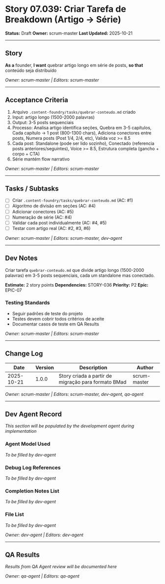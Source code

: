 # Story 07.039: Criar Tarefa de Breakdown (Artigo → Série)

**Status:** Draft
**Owner:** scrum-master
**Last Updated:** 2025-10-21

---

## Story

**As a** founder,
**I want** quebrar artigo longo em série de posts,
**so that** conteúdo seja distribuído

*Owner: scrum-master | Editors: scrum-master*

---

## Acceptance Criteria

1. Arquivo `.content-foundry/tasks/quebrar-conteudo.md` criado
2. Input: artigo longo (1500-2000 palavras)
3. Output: 3-5 posts sequenciais
4. Processo: Analisa artigo identifica seções, Quebra em 3-5 capítulos, Cada capítulo → 1 post (800-1300 chars), Adiciona conectores entre posts, Numera posts (Post 1/4, 2/4, etc), Valida voz >= 8.5
5. Cada post: Standalone (pode ser lido sozinho), Conectado (referencia posts anteriores/seguintes), Voice >= 8.5, Estrutura completa (gancho + corpo + CTA)
6. Série mantém flow narrativo

*Owner: scrum-master | Editors: scrum-master*

---

## Tasks / Subtasks

- [ ] Criar `.content-foundry/tasks/quebrar-conteudo.md` (AC: #1)
- [ ] Algoritmo de divisão em seções (AC: #4)
- [ ] Adicionar conectores (AC: #5)
- [ ] Numeração de série (AC: #4)
- [ ] Validar cada post individualmente (AC: #4, #5)
- [ ] Testar com artigo real (AC: #2, #3, #6)

*Owner: scrum-master | Editors: scrum-master, dev-agent*

---

## Dev Notes

Criar tarefa `quebrar-conteudo.md` que divide artigo longo (1500-2000 palavras) em 3-5 posts sequenciais, cada um standalone mas conectado.

**Estimate:** 2 story points
**Dependencies:** STORY-036
**Priority:** P2
**Epic:** EPIC-07

### Testing Standards

- Seguir padrões de teste do projeto
- Testes devem cobrir todos critérios de aceite
- Documentar casos de teste em QA Results

*Owner: scrum-master | Editors: scrum-master*

---

## Change Log

| Date | Version | Description | Author |
|------|---------|-------------|--------|
| 2025-10-21 | 1.0.0 | Story criada a partir de migração para formato BMad | scrum-master |

*Owner: scrum-master | Editors: scrum-master, dev-agent, qa-agent*

---

## Dev Agent Record

*This section will be populated by the development agent during implementation*

### Agent Model Used

*To be filled by dev-agent*

### Debug Log References

*To be filled by dev-agent*

### Completion Notes List

*To be filled by dev-agent*

### File List

*To be filled by dev-agent*

*Owner: dev-agent | Editors: dev-agent*

---

## QA Results

*Results from QA Agent review will be documented here*

*Owner: qa-agent | Editors: qa-agent*

